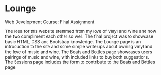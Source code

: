 # Lounge
Web Development Course: Final Assignment

The idea for this website stemmed from my love of Vinyl and Wine and how the two compliment each other so well. 
The final project was to showcase basic HTML, CSS and Bootstrap knowledge. The Lounge page is an introduction 
to the site and some simple write ups about owning vinyl and the love of music and wine. The Beats and Bottles page
showcases users pairings of music and wine, with included links to buy both suggestions. The Sessions page includes 
the form to contribute to the Beats and Bottles page. 
